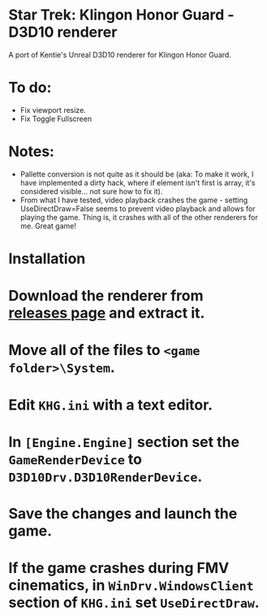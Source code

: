 Star Trek: Klingon Honor Guard - D3D10 renderer
===========================================

A port of Kentie's Unreal D3D10 renderer for Klingon Honor Guard.

# To do:
* Fix viewport resize.
* Fix Toggle Fullscreen

# Notes:
* Pallette conversion is not quite as it should be (aka: To make it work, I have implemented a dirty hack, where if element isn't first is array, it's considered visible... not sure how to fix it).
* From what I have tested, video playback crashes the game - setting UseDirectDraw=False seems to prevent video playback and allows for playing the game. Thing is, it crashes with all of the other renderers for me. Great game!

# Installation
# Download the renderer from [releases page](https://github.com/SuiMachine/khg-d3d10drv/releases) and extract it.
# Move all of the files to ``<game folder>\System``.
# Edit ``KHG.ini`` with a text editor.
# In ``[Engine.Engine]`` section set the ``GameRenderDevice`` to ``D3D10Drv.D3D10RenderDevice``.
# Save the changes and launch the game.
# If the game crashes during FMV cinematics, in ``WinDrv.WindowsClient`` section of ``KHG.ini`` set ``UseDirectDraw``.